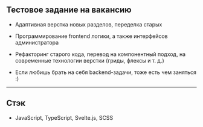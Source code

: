 ## Тестовое задание на вакансию

- Адаптивная верстка новых разделов, переделка старых

- Программирование frontend логики, а также интерфейсов администратора

- Рефакторинг старого кода, перевод на компонентный подход, на современные технологии верстки (гриды, флексы и т. д.)

- Если любишь брать на себя backend-задачи, тоже есть чем заняться :)

---

## Стэк

- JavaScript, TypeScript, Svelte.js, SCSS
